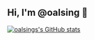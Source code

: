 ## Hi, I'm @oalsing 👋

[![oalsings's GitHub stats](https://github-readme-stats-flax-pi-60.vercel.app/api?username=oalsing&theme=dark)](https://github.com/anuraghazra/github-readme-stats)

<!--
**oalsing/oalsing** is a ✨ _special_ ✨ repository because its `README.md` (this file) appears on your GitHub profile.

Here are some ideas to get you started:

- 🔭 I’m currently working on ...
- 🌱 I’m currently learning ...
- 👯 I’m looking to collaborate on ...
- 🤔 I’m looking for help with ...
- 💬 Ask me about ...
- 📫 How to reach me: ...
- 😄 Pronouns: ...
- ⚡ Fun fact: ...
-->
